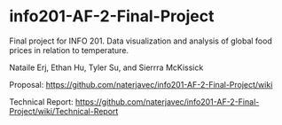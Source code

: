 # info201-AF-2-Final-Project
Final project for INFO 201. Data visualization and analysis of global food prices in relation to temperature. 

Nataile Erj, Ethan Hu, Tyler Su, and Sierrra McKissick

Proposal: https://github.com/naterjavec/info201-AF-2-Final-Project/wiki

Technical Report: https://github.com/naterjavec/info201-AF-2-Final-Project/wiki/Technical-Report
